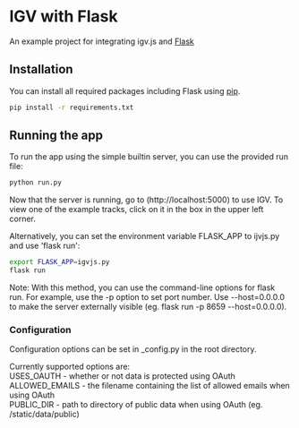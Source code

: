 # IGV with Flask
An example project for integrating igv.js and [Flask](https://flask.pocoo.org/)

## Installation
You can install all required packages including Flask using [pip](https://pip.pypa.io/en/stable/).
```sh
pip install -r requirements.txt
```
## Running the app
To run the app using the simple builtin server, you can use the provided run file:
```sh
python run.py
```

Now that the server is running, go to (http://localhost:5000) to use IGV.
To view one of the example tracks, click on it in the box in the upper left corner.

Alternatively, you can set the environment variable FLASK_APP to ijvjs.py and use 'flask run':
```sh
export FLASK_APP=igvjs.py
flask run
```
Note: With this method, you can use the command-line options for flask run. For
example, use the -p option to set port number. Use --host=0.0.0.0 to make the
server externally visible (eg. flask run -p 8659 --host=0.0.0.0).

### Configuration
Configuration options can be set in _config.py in the root directory.

Currently supported options are:  
USES_OAUTH - whether or not data is protected using OAuth  
ALLOWED_EMAILS - the filename containing the list of allowed emails when using OAuth  
PUBLIC_DIR - path to directory of public data when using OAuth (eg. /static/data/public)
